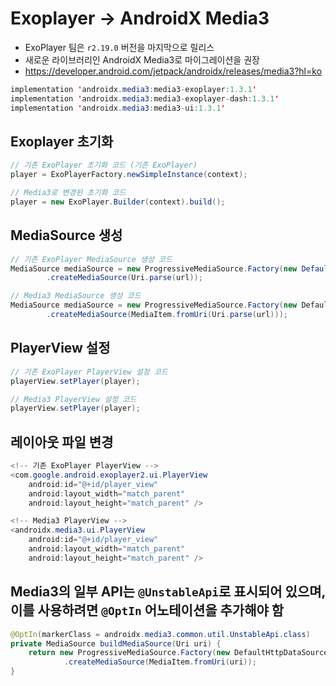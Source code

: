 # Exoplayer → AndroidX Media3
- ExoPlayer 팀은 `r2.19.0` 버전을 마지막으로 릴리스
- 새로운 라이브러리인 AndroidX Media3로 마이그레이션을 권장
- https://developer.android.com/jetpack/androidx/releases/media3?hl=ko

```java
implementation 'androidx.media3:media3-exoplayer:1.3.1'
implementation 'androidx.media3:media3-exoplayer-dash:1.3.1'
implementation 'androidx.media3:media3-ui:1.3.1'
```

## Exoplayer 초기화

```java
// 기존 ExoPlayer 초기화 코드 (기존 ExoPlayer)
player = ExoPlayerFactory.newSimpleInstance(context);

// Media3로 변경된 초기화 코드
player = new ExoPlayer.Builder(context).build();
```

## MediaSource 생성

```java
// 기존 ExoPlayer MediaSource 생성 코드
MediaSource mediaSource = new ProgressiveMediaSource.Factory(new DefaultHttpDataSourceFactory("user-agent"))
        .createMediaSource(Uri.parse(url));

// Media3 MediaSource 생성 코드
MediaSource mediaSource = new ProgressiveMediaSource.Factory(new DefaultHttpDataSource.Factory())
        .createMediaSource(MediaItem.fromUri(Uri.parse(url)));
```

## PlayerView 설정

```java
// 기존 ExoPlayer PlayerView 설정 코드
playerView.setPlayer(player);

// Media3 PlayerView 설정 코드
playerView.setPlayer(player);
```

## 레이아웃 파일 변경

```java
<!-- 기존 ExoPlayer PlayerView -->
<com.google.android.exoplayer2.ui.PlayerView
    android:id="@+id/player_view"
    android:layout_width="match_parent"
    android:layout_height="match_parent" />

<!-- Media3 PlayerView -->
<androidx.media3.ui.PlayerView
    android:id="@+id/player_view"
    android:layout_width="match_parent"
    android:layout_height="match_parent" />
```

## Media3의 일부 API는 `@UnstableApi`로 표시되어 있으며, 이를 사용하려면 `@OptIn` 어노테이션을 추가해야 함

```java
@OptIn(markerClass = androidx.media3.common.util.UnstableApi.class)
private MediaSource buildMediaSource(Uri uri) {
    return new ProgressiveMediaSource.Factory(new DefaultHttpDataSource.Factory())
            .createMediaSource(MediaItem.fromUri(uri));
}
```
